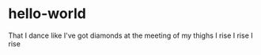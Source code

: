 # hello-world

That I dance like I've got diamonds at the meeting of my thighs
I rise
I rise
I rise
